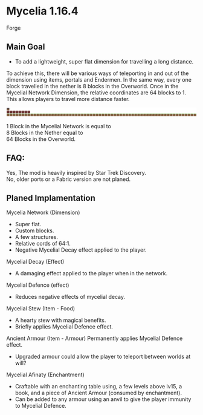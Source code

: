 # Mycelia 1.16.4
Forge
  
## Main Goal
- To add a lightweight, super flat dimension for travelling a long distance.  
  
To achieve this, there will be various ways of teleporting in and out of the dimension using items, portals and Endermen. In the same way, every one block travelled in the nether is 8 blocks in the Overworld. Once in the Mycelial Network Dimension, the relative coordinates are 64 blocks to 1. This allows players to travel more distance faster.  
  
![1 Block in the Mycelial Network is equal to, 8 Blocks in the Nether is equal to, 64 Blocks in the Overworld](https://raw.githubusercontent.com/Mortimyrrh/Mycelia-Forge/main/icons/1-8-64%20x2.png)

1 Block in the Mycelial Network is equal to    
8 Blocks in the Nether equal to  
64 Blocks in the Overworld.   
  
  
## FAQ: 
Yes, The mod is heavily inspired by Star Trek Discovery.  
No, older ports or a Fabric version are not planed.  
     
       
## Planed Implamentation  
  
Mycelia Network (Dimension)
- Super flat.
- Custom blocks.
- A few structures. 
- Relative cords of 64:1.
- Negative Mycelial Decay effect applied to the player.  
  
  
Mycelial Decay (Effect)
- A damaging effect applied to the player when in the network.  
  
  
Mycelial Defence (effect)
- Reduces negative effects of mycelial decay.  
  
  
Mycelial Stew (Item - Food)
- A hearty stew with magical benefits. 
- Briefly applies Mycelial Defence effect.  
  
  
Ancient Armour (Item - Armour)
Permanently applies Mycelial Defence effect.
- Upgraded armour could allow the player to teleport between worlds at will?  
  
   
Mycelial Afinaty (Enchantment)
- Craftable with an enchanting table using, a few levels above lv15, a book, and a piece of Ancient Armour (consumed by enchantment).
- Can be added to any armour using an anvil to give the player immunity to Mycelial Defence.  

  
